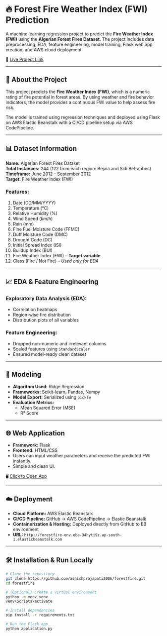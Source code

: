 # 🔥 Forest Fire Weather Index (FWI) Prediction

A machine learning regression project to predict the **Fire Weather Index (FWI)** using the **Algerian Forest Fires Dataset**. The project includes data preprocessing, EDA, feature engineering, model training, Flask web app creation, and AWS cloud deployment.

🚀 [Live Project Link](http://forestfire-env.eba-34hyti9z.ap-south-1.elasticbeanstalk.com)


---

## 🧠 About the Project

This project predicts the **Fire Weather Index (FWI)**, which is a numeric rating of fire potential in forest areas. By using weather and fire behavior indicators, the model provides a continuous FWI value to help assess fire risk.

The model is trained using regression techniques and deployed using Flask on AWS Elastic Beanstalk with a CI/CD pipeline setup via AWS CodePipeline.

---

## 📊 Dataset Information

**Name:** Algerian Forest Fires Dataset  
**Total Instances:** 244 (122 from each region: Bejaia and Sidi Bel-abbes)  
**Timeframe:** June 2012 – September 2012  
**Target:** Fire Weather Index (FWI)  

### Features:
1. Date (DD/MM/YYYY)  
2. Temperature (°C)  
3. Relative Humidity (%)  
4. Wind Speed (km/h)  
5. Rain (mm)  
6. Fine Fuel Moisture Code (FFMC)  
7. Duff Moisture Code (DMC)  
8. Drought Code (DC)  
9. Initial Spread Index (ISI)  
10. Buildup Index (BUI)  
11. Fire Weather Index (FWI) – **Target variable**  
12. Class (Fire / Not Fire) – *Used only for EDA*

---

## 📈 EDA & Feature Engineering

### Exploratory Data Analysis (EDA):
- Correlation heatmaps
- Region-wise fire distribution
- Distribution plots of all variables

### Feature Engineering:
- Dropped non-numeric and irrelevant columns
- Scaled features using `StandardScaler`
- Ensured model-ready clean dataset

---

## 🤖 Modeling

- **Algorithm Used:** Ridge Regression
- **Frameworks:** Scikit-learn, Pandas, Numpy
- **Model Export:** Serialized using `pickle`
- **Evaluation Metrics:**
  - Mean Squared Error (MSE)
  - R² Score

---

## 🌐 Web Application

- **Framework:** Flask
- **Frontend:** HTML/CSS
- Users can input weather parameters and receive the predicted FWI instantly.
- Simple and clean UI.

🖥️ [Click to Open App](http://forestfire-env.eba-34hyti9z.ap-south-1.elasticbeanstalk.com)

---

## ☁️ Deployment

- **Cloud Platform:** AWS Elastic Beanstalk  
- **CI/CD Pipeline:** GitHub → AWS CodePipeline → Elastic Beanstalk  
- **Containerization & Hosting:** Deployed directly from GitHub to EB environment  
- **URL:** `http://forestfire-env.eba-34hyti9z.ap-south-1.elasticbeanstalk.com`

---

## 🛠 Installation & Run Locally

```bash
# Clone the repository
git clone https://github.com/ashishprajapati2006/forestfire.git
cd forestfire

# (Optional) Create a virtual environment
python -m venv venv
venv\Scripts\activate

# Install dependencies
pip install -r requirements.txt

# Run the Flask app
python application.py
